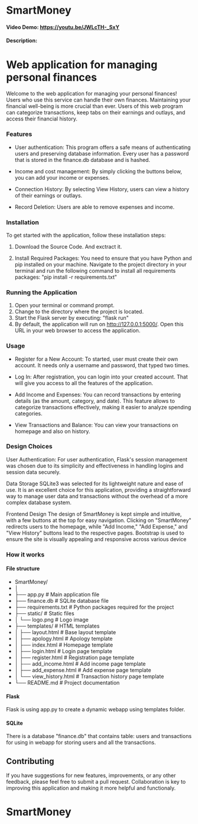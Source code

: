 # SmartMoney
#### Video Demo: https://youtu.be/JWLcTH-_SxY
#### Description:
# Web application for managing personal finances
Welcome to the web application for managing your personal finances! Users who use this service can handle their own finances. Maintaining your financial well-being is more crucial than ever. Users of this web program can categorize transactions, keep tabs on their earnings and outlays, and access their financial history.

### Features

- User authentication: This program offers a safe means of authenticating users and preserving database information. Every user has a password that is stored in the finance.db database and is hashed.

- Income and cost management: By simply clicking the buttons below, you can add your income or expenses.

- Connection History: By selecting View History, users can view a history of their earnings or outlays.

- Record Deletion: Users are able to remove expenses and income.

### Installation
To get started with the application, follow these installation steps:

1. Download the Source Code. And exctract it.

2. Install Required Packages: You need to ensure that you have Python and pip installed on your machine. Navigate to the project directory in your terminal and run the following command to install all requirements packages:
"pip install -r requirements.txt"

### Running the Application

1. Open your terminal or command prompt.
2. Change to the directory where the project is located.
3. Start the Flask server by executing: "flask run"
4. By default, the application will run on http://127.0.0.1:5000/. Open this URL in your web browser to access the application.

### Usage

- Register for a New Account: To started, user must create their own account. It needs only a username and password, that typed two times.

- Log In: After registration, you can login into your created account. That will give you access to all the features of the application.

- Add Income and Expenses: You can record transactions by entering details (as the amount, category, and date). This feature allows to categorize transactions effectively, making it easier to analyze spending categories.

- View Transactions and Balance: You can view your transactions on homepage and also on history.

### Design Choices
User Authentication: For user authentication, Flask's session management was chosen due to its simplicity and effectiveness in handling logins and session data securely.

Data Storage
SQLite3 was selected for its lightweight nature and ease of use. It is an excellent choice for this application, providing a straightforward way to manage user data and transactions without the overhead of a more complex database system.

Frontend Design
The design of SmartMoney is kept simple and intuitive, with a few buttons at the top for easy navigation. Clicking on "SmartMoney" redirects users to the homepage, while "Add Income," "Add Expense," and "View History" buttons lead to the respective pages. Bootstrap is used to ensure the site is visually appealing and responsive across various device

### How it works
#### File structure
- SmartMoney/
- │
- ├── app.py                  # Main application file
- ├── finance.db              # SQLite database file
- ├── requirements.txt        # Python packages required for the project
- ├── static/                 # Static files
- │   └── logo.png            # Logo image
- ├── templates/              # HTML templates
- │   ├── layout.html         # Base layout template
- │   ├── apology.html        # Apology template
- │   ├── index.html          # Homepage template
- │   ├── login.html          # Login page template
- │   ├── register.html       # Registration page template
- │   ├── add_income.html     # Add income page template
- │   ├── add_expense.html    # Add expense page template
- │   └── view_history.html   # Transaction history page template
- └── README.md               # Project documentation

#### Flask
Flask is using app.py to create a dynamic webapp using templates folder.

#### SQLite
There is a database "finance.db" that contains table: users and transactions for using in webapp for storing users and all the transactions.

## Contributing
If you have suggestions for new features, improvements, or any other feedback, please feel free to submit a pull request. Collaboration is key to improving this application and making it more helpful and functionaly.
# SmartMoney
